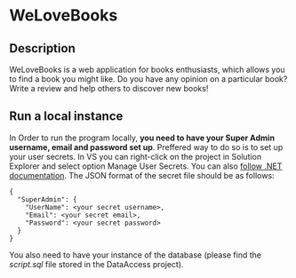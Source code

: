 # WeLoveBooks

## Description
WeLoveBooks is a web application for books enthusiasts, which allows you to find a book you might like. Do you have any opinion on a particular book? Write a review and help others to discover new books!

## Run a local instance
In Order to run the program locally, **you need to have your Super Admin username, email and password set up**. Preffered way to do so is to set up your user secrets. In VS you can right-click on the project in Solution Explorer and select option Manage User Secrets. You can also [follow .NET documentation](https://docs.microsoft.com/en-us/aspnet/core/security/app-secrets?view=aspnetcore-6.0&tabs=linux). The JSON format of the secret file should be as follows:
```
{
  "SuperAdmin": {
    "UserName": <your secret username>,
    "Email": <your secret email>,
    "Password": <your secret password>
  }
}
```
You also need to have your instance of the database (please find the *script.sql* file stored in the DataAccess project).
